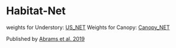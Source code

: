 # Habitat-Net

weights for Understory: [US_NET](https://drive.google.com/open?id=1hCXjo-H8P2z7bRd-8mGaDEve7O6qSsJP)
Weights for Canopy: [Canopy_NET](https://drive.google.com/open?id=1EO0F2ZqIe79ZiX9E60MwaKW5rXNIAB9v)

Published by [Abrams et al. 2019](https://doi.org/10.1016/j.ecoinf.2019.01.009)

